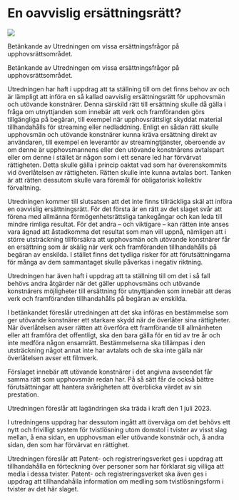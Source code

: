 # En oavvislig ersättningsrätt?

![](/contentassets/9d2460ae32214518b6d5275ee9d34e78/sou-2022-23-omslag.jpg?width=150&quality=85)

Betänkande av Utredningen om vissa ersättningsfrågor på upphovsrättsområdet.

Betänkande av Utredningen om vissa ersättningsfrågor på upphovsrättsområdet.

Utredningen har haft i uppdrag att ta ställning till om det finns behov av och är lämpligt att införa en så kallad oavvislig ersättningsrätt för upphovsmän och utövande konstnärer. Denna särskild rätt till ersättning skulle då gälla i fråga om utnyttjanden som innebär att verk och framföranden görs tillgängliga på begäran, till exempel när upphovsrättsligt skyddat material tillhandahålls för streaming eller nedladdning. Enligt en sådan rätt skulle upphovsmän och utövande konstnärer kunna kräva ersättning direkt av användaren, till exempel en leverantör av streamingtjänster, oberoende av om denne är upphovsmannens eller den utövande konstnärens avtalspart eller om denne i stället är någon som i ett senare led har förvärvat rättigheten. Detta skulle gälla i princip oaktat vad som har överenskommits vid överlåtelsen av rättigheten. Rätten skulle inte kunna avtalas bort. Tanken är att rätten dessutom skulle vara föremål för obligatorisk kollektiv förvaltning.

Utredningen kommer till slutsatsen att det inte finns tillräckliga skäl att införa en oavvislig ersättningsrätt. För det första är en rätt av det slaget svår att förena med allmänna förmögenhetsrättsliga tankegångar och kan leda till mindre rimliga resultat. För det andra – och viktigare – kan rätten inte anses vara ägnad att åstadkomma det resultat som man vill uppnå, nämligen att i större utsträckning tillförsäkra att upphovsmän och utövande konstnärer får en ersättning som är skälig när verk och framföranden tillhandahålls på begäran av enskilda. I stället finns det tydliga risker för att förutsättningarna för många av dem sammantaget skulle påverkas i negativ riktning.

Utredningen har även haft i uppdrag att ta ställning till om det i så fall behövs andra åtgärder när det gäller upphovsmäns och utövande konstnärers möjligheter till ersättning för utnyttjanden som innebär att deras verk och framföranden tillhandahålls på begäran av enskilda.

I betänkandet föreslår utredningen att det ska införas en bestämmelse som ger utövande konstnärer ett starkare skydd när de överlåter sina rättigheter. När överlåtelsen avser rätten att överföra ett framförande till allmänheten eller att framföra det offentligt, ska den bara gälla för en tid av tre år och inte medföra någon ensamrätt. Bestämmelserna ska tillämpas i den utsträckning något annat inte har avtalats och de ska inte gälla när överlåtelsen avser ett filmverk.

Förslaget innebär att utövande konstnärer i det angivna avseendet får samma rätt som upphovsmän redan har. På så sätt får de också bättre förutsättningar att hantera svårigheten att överblicka värdet av sin prestation.

Utredningen föreslår att lagändringen ska träda i kraft den 1 juli 2023.

I utredningens uppdrag har dessutom ingått att överväga om det behövs ett nytt och frivilligt system för tvistlösning utom domstol i tvister av visst slag mellan, å ena sidan, en upphovsman eller utövande konstnär och, å andra sidan, den som har förvärvat en rättighet.

Utredningen föreslår att Patent- och registreringsverket ges i uppdrag att tillhandahålla en förteckning över personer som har förklarat sig villiga att medla i dessa tvister. Patent- och registreringsverket ska även ges i uppdrag att tillhandahålla information om medling som tvistlösningsform i tvister av det här slaget.
